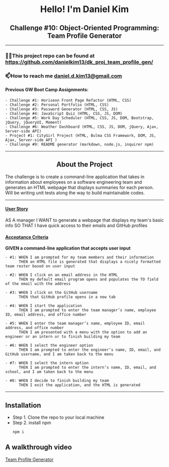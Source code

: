 <h1 align="center">Hello! I'm Daniel Kim</h1>
<h2 align="center">Challenge #10: Object-Oriented Programming: Team Profile Generator</h2>

<hr />

### 👨‍💻This project repo can be found at https://github.com/danielkim13/dk_proj_team_profile_gen/

### 📫How to reach me **daniel.d.kim13@gmail.com**

#### Previous GW Boot Camp Assignments:

    - Challenge #1: Horiseon Front Page Refactor (HTML, CSS)
    - Challenge #2: Personal Portfolio (HTML, CSS)
    - Challenge #3: Password Generator (HTML, CSS, JS)
    - Challenge #4: JavaScript Quiz (HTML, CSS, JS, DOM)
    - Challenge #5: Work Day Scheduler (HTML, CSS, JS, DOM, Bootstrap, jQuery, jQueryUI, Moment)
    - Challenge #6: Weather Dashboard (HTML, CSS, JS, DOM, jQuery, Ajax, Server-side API)
    - Project #1: CityGirl Project (HTML, Bulma CSS Framework, DOM, JS, Ajax, Server-side API )
    - Challenge #9: README generator (markdown, node.js, inquirer npm)

<hr />

<h2 align="center"><b>About the Project</b></h4>

<p>The challenge is to create a command-line application that takes in information about employees on a software engineering team and generates an HTML webpage that displays summaries for each person. <br />
Will be writing unit tests along the way to build maintainable codes.</p>

<hr />

<h4><u>User Story</u></h4>

AS A manager
I WANT to generate a webpage that displays my team's basic info
SO THAT I have quick access to their emails and GitHub profiles

<h4><u>Acceptance Criteria</u></h4>

<p><b>GIVEN a command-line application that accepts user input</b></p>

    - #1: WHEN I am prompted for my team members and their information
          THEN an HTML file is generated that displays a nicely formatted team roster based on user input

    - #2: WHEN I click on an email address in the HTML
          THEN my default email program opens and populates the TO field of the email with the address

    - #3: WHEN I click on the GitHub username
          THEN that GitHub profile opens in a new tab

    - #4: WHEN I start the application
          THEN I am prompted to enter the team manager’s name, employee ID, email address, and office number

    - #5: WHEN I enter the team manager’s name, employee ID, email address, and office number
          THEN I am presented with a menu with the option to add an engineer or an intern or to finish building my team

    - #6: WHEN I select the engineer option
          THEN I am prompted to enter the engineer’s name, ID, email, and GitHub username, and I am taken back to the menu

    - #7: WHEN I select the intern option
          THEN I am prompted to enter the intern’s name, ID, email, and school, and I am taken back to the menu

    - #8: WHEN I decide to finish building my team
          THEN I exit the application, and the HTML is generated

<hr />

## Installation

- Step 1. Clone the repo to your local machine
- Step 2. install npm
  ```
  npm i
  ```

## A walkthrough video

[Team Profile Generator](TBD)
